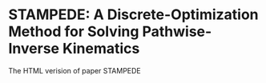 # STAMPEDE: A Discrete-Optimization Method for Solving Pathwise-Inverse Kinematics 

The HTML verision of paper STAMPEDE